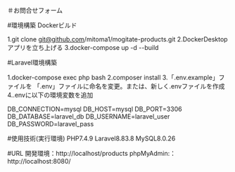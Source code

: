 ＃お問合せフォーム

#環境構築
Dockerビルド

1.git clone git@github.com/mitoma1/mogitate-products.git
2.DockerDesktopアプリを立ち上げる
3.docker-compose up -d --build

#Laravel環境構築

1.docker-compose exec php bash
2.composer install
3.「.env.example」ファイルを 「.env」ファイルに命名を変更。または、新しく.envファイルを作成
4..envに以下の環境変数を追加

DB_CONNECTION=mysql
DB_HOST=mysql
DB_PORT=3306
DB_DATABASE=laravel_db
DB_USERNAME=laravel_user
DB_PASSWORD=laravel_pass

#使用技術(実行環境) PHP7.4.9 Laravel8.83.8 MySQL8.0.26

#URL 開発環境：http://localhost/products phpMyAdmin:：http://localhost:8080/
